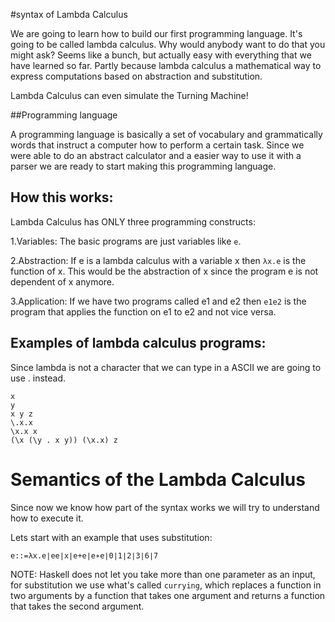 #syntax of Lambda Calculus

We are going to learn how to build our first programming language. It's going to be called lambda calculus. Why would anybody want to do that you might ask?
Seems like a bunch, but actually easy with everything that we have learned so far. Partly because lambda calculus a mathematical way to express computations based on abstraction and substitution.

Lambda Calculus can even simulate the Turning Machine!  

##Programming language

A programming language is basically a set of vocabulary and grammatically words that instruct a computer how to perform a certain task. Since we were able to do an abstract calculator and a easier way to use it with a parser we are ready to start making this programming language.


## How this works:

Lambda Calculus has ONLY three programming constructs:

1.Variables: The basic programs are just variables like `e`.

2.Abstraction: If e is a lambda calculus with a variable x then
`λx.e` is the function of x. This would be the abstraction of x since the program e is not dependent of x anymore.

3.Application:  If we have two programs called e1 and e2 then
`e1e2` is the program that applies the function on e1 to e2 and not vice versa.

## Examples of lambda calculus programs:

Since lambda is not a character that we can type in a ASCII we are going to use
\. instead.

```
x
y
x y z
\.x.x
\x.x x
(\x (\y . x y)) (\x.x) z
```

# Semantics of the Lambda Calculus

Since now we know how part of the syntax works we will try to understand how to execute it.


Lets start with an example that uses substitution:

```
e::=λx.e∣ee∣x∣e+e∣e∗e∣0∣1∣2∣3∣6∣7
```

NOTE: Haskell does not let you take more than one parameter as an input, for substitution we use what's called `currying`, which replaces a function in two arguments by a function that takes one argument and returns a function that takes the second argument.
